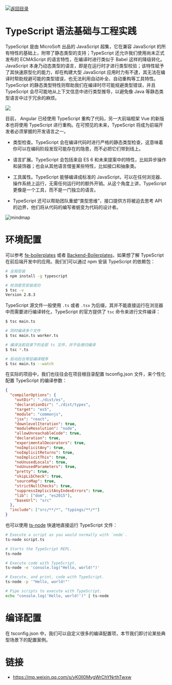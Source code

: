 [![返回目录](https://i.postimg.cc/KvQbty96/image.png)](https://url.wx-coder.cn/lrKga)

# TypeScript 语法基础与工程实践

TypeScript 是由 MicroSoft 出品的 JavaScript 超集，它在兼容 JavaScript 的所有特性的基础上，附带了静态类型的支持；TypeScript 还允许我们使用尚未正式发布的 ECMAScript 的语言特性，在编译时进行类似于 Babel 这样的降级转化。JavaScript 本身乃动态类型的语言，即是在运行时才进行类型校验；该特性赋予了其快速原型化的能力，却在构建大型 JavaScript 应用时力有不逮，其无法在编译时帮助规避可能的类型错误，也无法利用自动补全、自动重构等工具特性。TypeScript 的静态类型特性则帮助我们在编译时尽可能规避类型错误，并且 TypeScript 会尽可能地从上下文信息中进行类型推导，以避免像 Java 等静态类型语言中过于冗余的麻烦。

![](https://coding.net/u/hoteam/p/Cache/git/raw/master/2017/8/3/1-brsHVxCkP9_Fi3yxPZ5fYA.png)

目前， Angular 已经使用 TypeScript 重构了代码，另一大前端框架 Vue 的新版本也将使用 TypeScript 进行重构。在可预见的未来，TypeScript 将成为前端开发者必须掌握的开发语言之一。

- 类型检查。TypeScript 会在编译代码时进行严格的静态类型检查，这意味着你可以在编码阶段发现可能存在的隐患，而不必把它们带到线上。

- 语言扩展。TypeScript 会包括来自 ES 6 和未来提案中的特性，比如异步操作和装饰器；也会从其他语言借鉴某些特性，比如接口和抽象类。

- 工具属性。TypeScript 能够编译成标准的 JavaScript，可以在任何浏览器、操作系统上运行，无需任何运行时的额外开销。从这个角度上讲，TypeScript 更像是一个工具，而不是一门独立的语言。

- TypeScript 还可以帮助团队重塑“类型思维”，接口提供方将被迫去思考 API 的边界，他们将从代码的编写者蜕变为代码的设计者。

![mindmap](https://i.postimg.cc/15NwgxZW/Type-Script.png)

# 环境配置

可以参考 [fe-boilerplates](https://github.com/wx-chevalier/fe-boilerplates) 或者 [Backend-Boilerplates](https://github.com/wx-chevalier/Backend-Boilerplates)，如果想了解 TypeScript 在前后端开发中的应用。我们们可以通过 npm 安装 TypeScript 的依赖包：

```sh
# 全局安装
$ npm install -g typescript

# 检测是否安装成功
$ tsc -v
Version 2.8.3
```

TypeScript 源文件一般使用 `.ts` 或者 `.tsx` 为后缀，其并不能直接运行在浏览器中而需要进行编译转化，TypeScript 的官方提供了 `tsc` 命令来进行文件编译：

```sh
$ tsc main.ts

# 同时编译多个文件
$ tsc main.ts worker.ts

# 编译当前目录下的全部 ts 文件，并不会递归编译
$ tsc *.ts

# 启动后台常驻编译程序
$ tsc main.ts --watch
```

在实际的项目中，我们也往往会在项目根目录配置 tsconfig.json 文件，来个性化配置 TypeScript 的编译参数：

```json
{
  "compilerOptions": {
    "outDir": "./dist/es",
    "declarationDir": "./dist/types",
    "target": "es5",
    "module": "commonjs",
    "jsx": "react",
    "downlevelIteration": true,
    "moduleResolution": "node",
    "allowUnreachableCode": true,
    "declaration": true,
    "experimentalDecorators": true,
    "noImplicitAny": true,
    "noImplicitReturns": true,
    "noImplicitThis": true,
    "noUnusedLocals": true,
    "noUnusedParameters": true,
    "pretty": true,
    "skipLibCheck": true,
    "sourceMap": true,
    "strictNullChecks": true,
    "suppressImplicitAnyIndexErrors": true,
    "lib": ["dom", "es2015"],
    "baseUrl": "src"
  },
  "include": ["src/**/*", "typings/**/*"]
}
```

也可以使用 [ts-node](https://github.com/TypeStrong/ts-node) 快速地直接运行 TypeScript 文件：

```sh
# Execute a script as you would normally with `node`.
ts-node script.ts

# Starts the TypeScript REPL.
ts-node

# Execute code with TypeScript.
ts-node -e 'console.log("Hello, world!")'

# Execute, and print, code with TypeScript.
ts-node -p '"Hello, world!"'

# Pipe scripts to execute with TypeScript.
echo "console.log('Hello, world!')" | ts-node
```

# 编译配置

在 tsconfig.json 中，我们可以自定义很多的编译配置项，本节我们即讨论某些典型场景下的配置案例。

# 链接

- https://mp.weixin.qq.com/s/yK0ll0MygWrChYNrthTwxw
